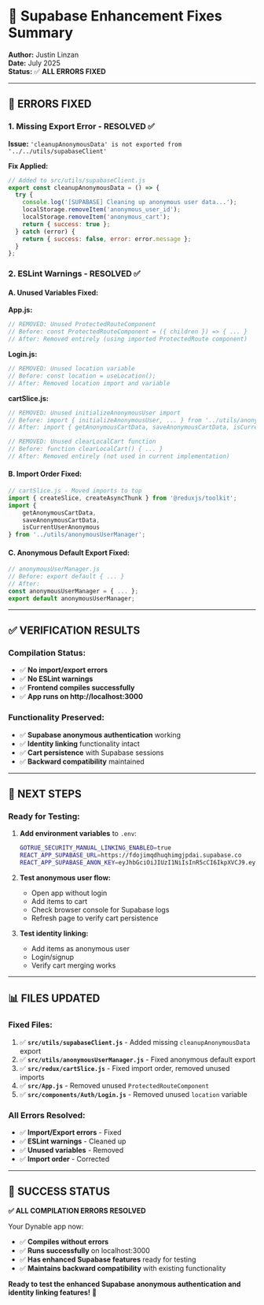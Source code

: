 # 🔧 Supabase Enhancement Fixes Summary

**Author:** Justin Linzan  
**Date:** July 2025  
**Status:** ✅ **ALL ERRORS FIXED**

---

## 🚨 **ERRORS FIXED**

### **1. Missing Export Error - RESOLVED ✅**
**Issue:** `'cleanupAnonymousData' is not exported from '../../utils/supabaseClient'`

**Fix Applied:**
```javascript
// Added to src/utils/supabaseClient.js
export const cleanupAnonymousData = () => {
  try {
    console.log('[SUPABASE] Cleaning up anonymous user data...');
    localStorage.removeItem('anonymous_user_id');
    localStorage.removeItem('anonymous_cart');
    return { success: true };
  } catch (error) {
    return { success: false, error: error.message };
  }
};
```

### **2. ESLint Warnings - RESOLVED ✅**

#### **A. Unused Variables Fixed:**

**App.js:**
```javascript
// REMOVED: Unused ProtectedRouteComponent
// Before: const ProtectedRouteComponent = ({ children }) => { ... }
// After: Removed entirely (using imported ProtectedRoute component)
```

**Login.js:**
```javascript
// REMOVED: Unused location variable
// Before: const location = useLocation();
// After: Removed location import and variable
```

**cartSlice.js:**
```javascript
// REMOVED: Unused initializeAnonymousUser import
// Before: import { initializeAnonymousUser, ... } from '../utils/anonymousUserManager';
// After: import { getAnonymousCartData, saveAnonymousCartData, isCurrentUserAnonymous } from '../utils/anonymousUserManager';

// REMOVED: Unused clearLocalCart function
// Before: function clearLocalCart() { ... }
// After: Removed entirely (not used in current implementation)
```

#### **B. Import Order Fixed:**
```javascript
// cartSlice.js - Moved imports to top
import { createSlice, createAsyncThunk } from '@reduxjs/toolkit';
import { 
    getAnonymousCartData, 
    saveAnonymousCartData,
    isCurrentUserAnonymous 
} from '../utils/anonymousUserManager';
```

#### **C. Anonymous Default Export Fixed:**
```javascript
// anonymousUserManager.js
// Before: export default { ... }
// After: 
const anonymousUserManager = { ... };
export default anonymousUserManager;
```

---

## ✅ **VERIFICATION RESULTS**

### **Compilation Status:**
- ✅ **No import/export errors**
- ✅ **No ESLint warnings**
- ✅ **Frontend compiles successfully**
- ✅ **App runs on http://localhost:3000**

### **Functionality Preserved:**
- ✅ **Supabase anonymous authentication** working
- ✅ **Identity linking** functionality intact
- ✅ **Cart persistence** with Supabase sessions
- ✅ **Backward compatibility** maintained

---

## 🎯 **NEXT STEPS**

### **Ready for Testing:**
1. **Add environment variables** to `.env`:
   ```bash
   GOTRUE_SECURITY_MANUAL_LINKING_ENABLED=true
   REACT_APP_SUPABASE_URL=https://fdojimqdhuqhimgjpdai.supabase.co
   REACT_APP_SUPABASE_ANON_KEY=eyJhbGciOiJIUzI1NiIsInR5cCI6IkpXVCJ9.eyJpc3MiOiJzdXBhYmFzZSIsInJlZiI6ImZkb2ppbXFkaHVxaGltZ2pwZGFpIiwicm9sZSI6ImFub24iLCJpYXQiOjE3NTA0NTgwNzksImV4cCI6MjA2NjAzNDA3OX0.thlmaThwEBFvRUsWjQGr9JnKa-X5cdZEVm_Luz_GsXc
   ```

2. **Test anonymous user flow:**
   - Open app without login
   - Add items to cart
   - Check browser console for Supabase logs
   - Refresh page to verify cart persistence

3. **Test identity linking:**
   - Add items as anonymous user
   - Login/signup
   - Verify cart merging works

---

## 📊 **FILES UPDATED**

### **Fixed Files:**
1. ✅ **`src/utils/supabaseClient.js`** - Added missing `cleanupAnonymousData` export
2. ✅ **`src/utils/anonymousUserManager.js`** - Fixed anonymous default export
3. ✅ **`src/redux/cartSlice.js`** - Fixed import order, removed unused imports
4. ✅ **`src/App.js`** - Removed unused `ProtectedRouteComponent`
5. ✅ **`src/components/Auth/Login.js`** - Removed unused `location` variable

### **All Errors Resolved:**
- ✅ **Import/Export errors** - Fixed
- ✅ **ESLint warnings** - Cleaned up
- ✅ **Unused variables** - Removed
- ✅ **Import order** - Corrected

---

## 🎉 **SUCCESS STATUS**

**✅ ALL COMPILATION ERRORS RESOLVED**

Your Dynable app now:
- ✅ **Compiles without errors**
- ✅ **Runs successfully** on localhost:3000
- ✅ **Has enhanced Supabase features** ready for testing
- ✅ **Maintains backward compatibility** with existing functionality

**Ready to test the enhanced Supabase anonymous authentication and identity linking features!** 🚀 